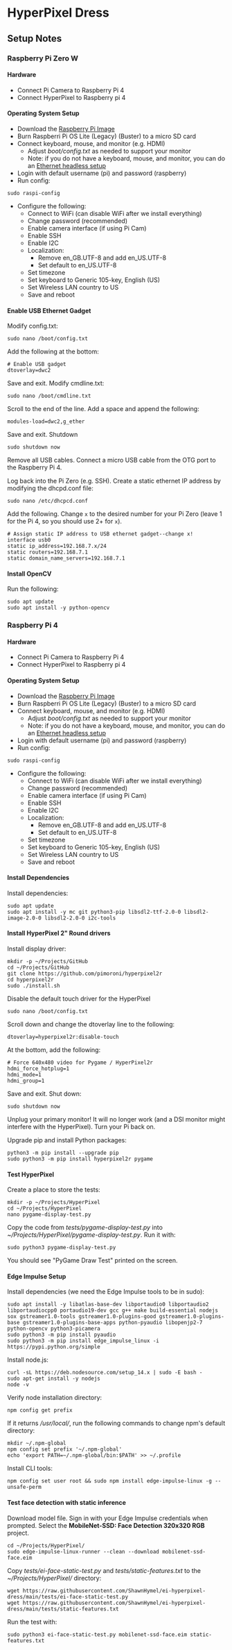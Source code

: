# HyperPixel Dress

## Setup Notes

### Raspberry Pi Zero W

#### Hardware

* Connect Pi Camera to Raspberry Pi 4
* Connect HyperPixel to Raspberry pi 4

#### Operating System Setup

* Download the [Raspberry Pi Image](https://www.raspberrypi.com/software/)
* Burn Raspberri Pi OS Lite (Legacy) (Buster) to a micro SD card
* Connect keyboard, mouse, and monitor (e.g. HDMI)
  * Adjust *boot/config.txt* as needed to support your monitor
  * Note: if you do not have a keyboard, mouse, and monitor, you can do an [Ethernet headless setup](https://nrsyed.com/2021/06/02/raspberry-pi-headless-setup-via-ethernet-and-how-to-share-the-host-pcs-internet-connection/)
* Login with default username (pi) and password (raspberry)
* Run config:

```
sudo raspi-config
```

* Configure the following:
  * Connect to WiFi (can disable WiFi after we install everything)
  * Change password (recommended)
  * Enable camera interface (if using Pi Cam)
  * Enable SSH
  * Enable I2C
  * Localization: 
    * Remove en_GB.UTF-8 and add en_US.UTF-8
    * Set default to en_US.UTF-8
  * Set timezone
  * Set keyboard to Generic 105-key, English (US)
  * Set Wireless LAN country to US
  * Save and reboot

#### Enable USB Ethernet Gadget

Modify config.txt:

```
sudo nano /boot/config.txt
```

Add the following at the bottom:

```
# Enable USB gadget
dtoverlay=dwc2
```

Save and exit. Modify cmdline.txt:

```
sudo nano /boot/cmdline.txt
```

Scroll to the end of the line. Add a space and append the following:

```
modules-load=dwc2,g_ether
```

Save and exit. Shutdown

```
sudo shutdown now
```

Remove all USB cables. Connect a micro USB cable from the OTG port to the Raspberry Pi 4.

Log back into the Pi Zero (e.g. SSH). Create a static ethernet IP address by modifying the dhcpd.conf file:

```
sudo nano /etc/dhcpcd.conf
```

Add the following. Change `x` to the desired number for your Pi Zero (leave 1 for the Pi 4, so you should use 2+ for `x`).

```
# Assign static IP address to USB ethernet gadget--change x!
interface usb0
static ip_address=192.168.7.x/24
static routers=192.168.7.1
static domain_name_servers=192.168.7.1
```

#### Install OpenCV

Run the following:

```
sudo apt update
sudo apt install -y python-opencv
```

### Raspberry Pi 4

#### Hardware

* Connect Pi Camera to Raspberry Pi 4
* Connect HyperPixel to Raspberry pi 4

#### Operating System Setup

* Download the [Raspberry Pi Image](https://www.raspberrypi.com/software/)
* Burn Raspberri Pi OS Lite (Legacy) (Buster) to a micro SD card
* Connect keyboard, mouse, and monitor (e.g. HDMI)
  * Adjust *boot/config.txt* as needed to support your monitor
  * Note: if you do not have a keyboard, mouse, and monitor, you can do an [Ethernet headless setup](https://nrsyed.com/2021/06/02/raspberry-pi-headless-setup-via-ethernet-and-how-to-share-the-host-pcs-internet-connection/)
* Login with default username (pi) and password (raspberry)
* Run config:

```
sudo raspi-config
```

* Configure the following:
  * Connect to WiFi (can disable WiFi after we install everything)
  * Change password (recommended)
  * Enable camera interface (if using Pi Cam)
  * Enable SSH
  * Enable I2C
  * Localization: 
    * Remove en_GB.UTF-8 and add en_US.UTF-8
    * Set default to en_US.UTF-8
  * Set timezone
  * Set keyboard to Generic 105-key, English (US)
  * Set Wireless LAN country to US
  * Save and reboot

#### Install Dependencies

Install dependencies:

```
sudo apt update
sudo apt install -y mc git python3-pip libsdl2-ttf-2.0-0 libsdl2-image-2.0-0 libsdl2-2.0-0 i2c-tools
```

#### Install HyperPixel 2" Round drivers

Install display driver:

```
mkdir -p ~/Projects/GitHub
cd ~/Projects/GitHub
git clone https://github.com/pimoroni/hyperpixel2r
cd hyperpixel2r
sudo ./install.sh
```

Disable the default touch driver for the HyperPixel

```
sudo nano /boot/config.txt
```

Scroll down and change the dtoverlay line to the following:

```
dtoverlay=hyperpixel2r:disable-touch
```

At the bottom, add the following:

```
# Force 640x480 video for Pygame / HyperPixel2r
hdmi_force_hotplug=1
hdmi_mode=1
hdmi_group=1
```

Save and exit. Shut down:

```
sudo shutdown now
```

Unplug your primary monitor! It will no longer work (and a DSI monitor might interfere with the HyperPixel). Turn your Pi back on.

Upgrade pip and install Python packages:

```
python3 -m pip install --upgrade pip
sudo python3 -m pip install hyperpixel2r pygame
```

#### Test HyperPixel

Create a place to store the tests:

```
mkdir -p ~/Projects/HyperPixel
cd ~/Projects/HyperPixel
nano pygame-display-test.py
```

Copy the code from *tests/pygame-display-test.py* into *~/Projects/HyperPixel/pygame-display-test.py*. Run it with:

```
sudo python3 pygame-display-test.py
```

You should see "PyGame Draw Test" printed on the screen.

#### Edge Impulse Setup

Install dependencies (we need the Edge Impulse tools to be in sudo):

```
sudo apt install -y libatlas-base-dev libportaudio0 libportaudio2 libportaudiocpp0 portaudio19-dev gcc g++ make build-essential nodejs sox gstreamer1.0-tools gstreamer1.0-plugins-good gstreamer1.0-plugins-base gstreamer1.0-plugins-base-apps python-pyaudio libopenjp2-7 python-opencv python3-picamera
sudo python3 -m pip install pyaudio
sudo python3 -m pip install edge_impulse_linux -i https://pypi.python.org/simple
```

Install node.js:

```
curl -sL https://deb.nodesource.com/setup_14.x | sudo -E bash -
sudo apt-get install -y nodejs
node -v
```

Verify node installation directory:

```
npm config get prefix
```

If it returns */usr/local/*, run the following commands to change npm's default directory:

```
mkdir ~/.npm-global
npm config set prefix '~/.npm-global'
echo 'export PATH=~/.npm-global/bin:$PATH' >> ~/.profile
```

Install CLI tools:

```
npm config set user root && sudo npm install edge-impulse-linux -g --unsafe-perm
```

#### Test face detection with static inference

Download model file. Sign in with your Edge Impulse credentials when prompted. Select the **MobileNet-SSD: Face Detection 320x320 RGB** project.

```
cd ~/Projects/HyperPixel/
sudo edge-impulse-linux-runner --clean --download mobilenet-ssd-face.eim
```

Copy *tests/ei-face-static-test.py* and *tests/static-features.txt* to the *~/Projects/HyperPixel/* directory:

```
wget https://raw.githubusercontent.com/ShawnHymel/ei-hyperpixel-dress/main/tests/ei-face-static-test.py
wget https://raw.githubusercontent.com/ShawnHymel/ei-hyperpixel-dress/main/tests/static-features.txt
```

Run the test with:

```
sudo python3 ei-face-static-test.py mobilenet-ssd-face.eim static-features.txt
```

